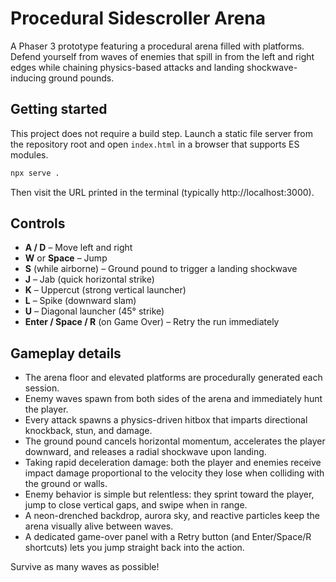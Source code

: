 # Procedural Sidescroller Arena

A Phaser 3 prototype featuring a procedural arena filled with platforms. Defend yourself from waves of enemies that spill in from the left and right edges while chaining physics-based attacks and landing shockwave-inducing ground pounds.

## Getting started

This project does not require a build step. Launch a static file server from the repository root and open `index.html` in a browser that supports ES modules.

```bash
npx serve .
```

Then visit the URL printed in the terminal (typically http://localhost:3000).

## Controls

- **A / D** – Move left and right
- **W** or **Space** – Jump
- **S** (while airborne) – Ground pound to trigger a landing shockwave
- **J** – Jab (quick horizontal strike)
- **K** – Uppercut (strong vertical launcher)
- **L** – Spike (downward slam)
- **U** – Diagonal launcher (45° strike)
- **Enter / Space / R** (on Game Over) – Retry the run immediately

## Gameplay details

- The arena floor and elevated platforms are procedurally generated each session.
- Enemy waves spawn from both sides of the arena and immediately hunt the player.
- Every attack spawns a physics-driven hitbox that imparts directional knockback, stun, and damage.
- The ground pound cancels horizontal momentum, accelerates the player downward, and releases a radial shockwave upon landing.
- Taking rapid deceleration damage: both the player and enemies receive impact damage proportional to the velocity they lose when colliding with the ground or walls.
- Enemy behavior is simple but relentless: they sprint toward the player, jump to close vertical gaps, and swipe when in range.
- A neon-drenched backdrop, aurora sky, and reactive particles keep the arena visually alive between waves.
- A dedicated game-over panel with a Retry button (and Enter/Space/R shortcuts) lets you jump straight back into the action.

Survive as many waves as possible!
